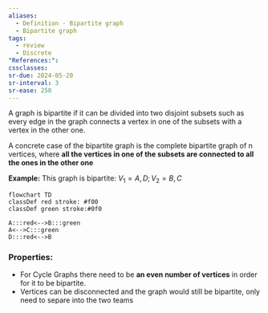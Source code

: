 ```yaml
---
aliases:
  - Definition - Bipartite graph
  - Bipartite graph
tags:
  - review
  - Discrete
"References:": 
cssclasses:
sr-due: 2024-05-20
sr-interval: 3
sr-ease: 250
---
```


A graph is bipartite if it can be divided into two disjoint subsets such as every edge in the graph connects a vertex in one of the subsets with a vertex in the other one. 
 
 A concrete case of the bipartite graph is the complete bipartite graph of n vertices, where **all the vertices in one of the subsets are connected to all the ones in the other one**
 
 **Example:**
 This graph is bipartite: $V_1 = A,D; V_2 = B,C$ 
 
```mermaid
flowchart TD
classDef red stroke: #f00
classDef green stroke:#0f0

A:::red<-->B:::green
A<-->C:::green
D:::red<-->B
```

### Properties: 
+ For Cycle Graphs there need to be **an even number of vertices** in order for it to be bipartite.
+ Vertices can be disconnected and the graph would still be bipartite, only need to separe into the two teams
